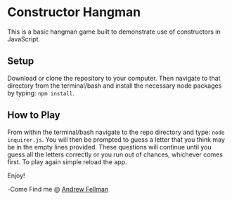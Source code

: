 # Constructor Hangman

This is a basic hangman game built to demonstrate use of constructors
in JavaScript.

## Setup

Download or clone the repository to your computer. Then navigate to that 
directory from the terminal/bash and install the necessary node packages
by typing: `npm install`.

## How to Play

From within the terminal/bash navigate to the repo directory and type:
`node inquirer.js`. You will then be prompted to guess a letter that you think
may be in the empty lines provided. These questions will continue until you 
guess all the letters correctly or you run out of chances, whichever comes first.
To play again simple reload the app.

Enjoy!

-Come Find me @ [Andrew Fellman](http://www.andrewefellman.com)